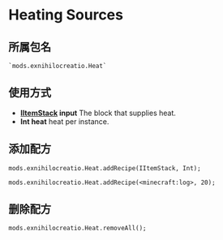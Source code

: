 # Heating Sources

## 所属包名
```zenscirpt
`mods.exnihilocreatio.Heat`
```

## 使用方式

- **[IItemStack](/Vanilla/Items/IItemStack/) input** The block that supplies heat.
- **Int heat** heat per instance.

## 添加配方

```zenscript
mods.exnihilocreatio.Heat.addRecipe(IItemStack, Int);

mods.exnihilocreatio.Heat.addRecipe(<minecraft:log>, 20);
```

## 删除配方

```zenscript
mods.exnihilocreatio.Heat.removeAll();
```